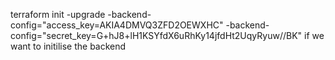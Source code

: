 terraform init -upgrade -backend-config="access_key=AKIA4DMVQ3ZFD2OEWXHC" -backend-config="secret_key=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" if we want to initilise the backend 
